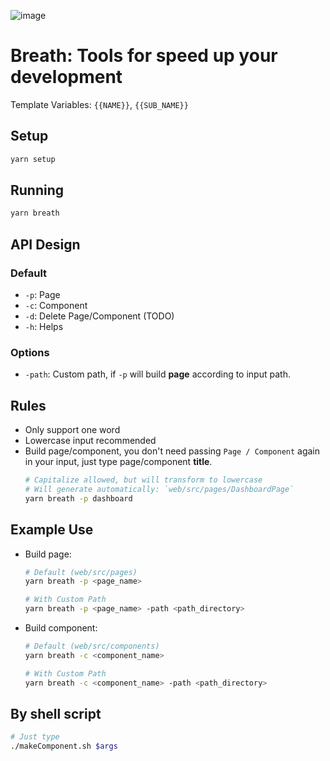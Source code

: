 ![image](https://www.thisiscolossal.com/wp-content/uploads/2014/02/desert09.jpg)

# Breath: Tools for speed up your development
Template Variables: `{{NAME}}`, `{{SUB_NAME}}`

## Setup

```sh
yarn setup
```

## Running

```sh
yarn breath
```

## API Design

### Default

- `-p`: Page
- `-c`: Component
- `-d`: Delete Page/Component (TODO)
- `-h`: Helps

### Options

- `-path`: Custom path, if `-p` will build **page** according to input path.

## Rules

- Only support one word
- Lowercase input recommended
- Build page/component, you don't need passing `Page / Component` again in your input, just type page/component **title**.
  ```sh
  # Capitalize allowed, but will transform to lowercase
  # Will generate automatically: `web/src/pages/DashboardPage`
  yarn breath -p dashboard
  ```

## Example Use

- Build page:

  ```sh
  # Default (web/src/pages)
  yarn breath -p <page_name>

  # With Custom Path
  yarn breath -p <page_name> -path <path_directory>
  ```

- Build component:

  ```sh
  # Default (web/src/components)
  yarn breath -c <component_name>

  # With Custom Path
  yarn breath -c <component_name> -path <path_directory>
  ```

## By shell script
```sh
# Just type
./makeComponent.sh $args
```
